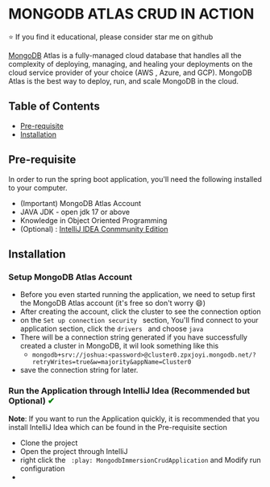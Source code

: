 # MONGODB ATLAS CRUD IN ACTION

:star: If you find it educational, please consider star me on github


[MongoDB](https://www.mongodb.com/products/platform/atlas-database) Atlas is a fully-managed cloud database that handles all the complexity of deploying, managing, and healing your deployments on the cloud service provider of your choice (AWS , Azure, and GCP). MongoDB Atlas is the best way to deploy, run, and scale MongoDB in the cloud.


## Table of Contents
- [Pre-requisite](#prerequisite)
- [Installation](#installation)


## Pre-requisite 

 In order to run the spring boot application, you'll need the following installed to your computer.

- (Important) MongoDB Atlas Account
- JAVA JDK - open jdk 17 or above
- Knowledge in Object Oriented Programming
- (Optional) : [IntelliJ IDEA Conmmunity Edition](https://www.jetbrains.com/idea/)


## Installation

### Setup MongoDB Atlas Account
- Before you even started running the application, we need to setup first the MongoDB Atlas account (it's free so don't worry :smile:)
- After creating the account, click the cluster to see the connection option 
- on the ``Set up connection security `` section, You'll find connect to your application section, click the ``drivers `` and choose ``java``
- There will be a connection string generated if you have successfully created a cluster in MongoDB, it wil look something like this
  - ``mongodb+srv://joshua:<password>@cluster0.zpxjoyi.mongodb.net/?retryWrites=true&w=majority&appName=Cluster0``
- save the connection string for later.

### Run the Application through IntelliJ Idea (Recommended but Optional) <span style="color:green;" class="task-list-item-icon">✔</span>

<b>Note</b>: If you want to run the Application quickly, it is recommended that you install IntelliJ Idea which can be found in the Pre-requisite section

- Clone the project
- Open the project through IntelliJ
- right click the `` :play: MongodbImmersionCrudApplication`` and Modify run configuration
- 

